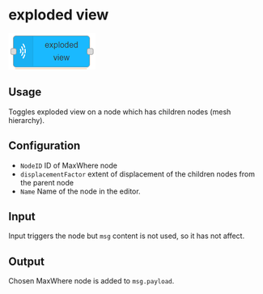 # exploded view

![add light](../img/exploded-view-node.png)

## Usage

Toggles exploded view on a node which has children nodes (mesh hierarchy).

## Configuration

- `NodeID` ID of MaxWhere node
- `displacementFactor` extent of displacement of the children nodes from the parent node
- `Name` Name of the node in the editor.

## Input

Input triggers the node but `msg` content is not used, so it has not affect.

## Output

Chosen MaxWhere node is added to `msg.payload`.
